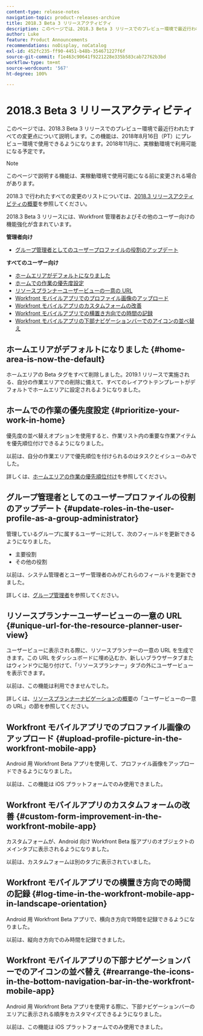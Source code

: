 ```yaml
---
content-type: release-notes
navigation-topic: product-releases-archive
title: 2018.3 Beta 3 リリースアクティビティ
description: このページでは、2018.3 Beta 3 リリースでのプレビュー環境で最近行われたすべての変更点について説明します。この機能は、2018年8月16日（PT）にプレビュー環境で使用できるようになります。2018年11月に、実稼動環境で利用可能になる予定です。
author: Luke
feature: Product Announcements
recommendations: noDisplay, noCatalog
exl-id: 452fc235-ff90-4451-b48b-354671227f6f
source-git-commit: f1e463c90641f9221228e335b583cab72762b3bd
workflow-type: tm+mt
source-wordcount: '567'
ht-degree: 100%

---
```


# 2018.3 Beta 3 リリースアクティビティ

このページでは、2018.3 Beta 3 リリースでのプレビュー環境で最近行われたすべての変更点について説明します。この機能は、2018年8月16日（PT）にプレビュー環境で使用できるようになります。2018年11月に、実稼動環境で利用可能になる予定です。

>[!NOTE]
>
>このページで説明する機能は、実稼動環境で使用可能になる前に変更される場合があります。

2018.3 で行われたすべての変更のリストについては、[2018.3 リリースアクティビティの概要](../../../../product-announcements/product-releases/quarterly-release-archive/2018.3-release-activity/2018-3-release-activity-overview.md)を参照してください。

2018.3 Beta 3 リリースには、Workfront 管理者およびその他のユーザー向けの機能強化が含まれています。

**管理者向け**

* [グループ管理者としてのユーザープロファイルの役割のアップデート](#update-roles-in-the-user-profile-as-a-group-administrator)

**すべてのユーザー向け**

* [ホームエリアがデフォルトになりました](#home-area-is-now-the-default)
* [ホームでの作業の優先度設定](#prioritize-your-work-in-home)
* [リソースプランナーユーザービューの一意の URL](#unique-url-for-the-resource-planner-user-view)
* [Workfront モバイルアプリでのプロファイル画像のアップロード](#upload-profile-picture-in-the-workfront-mobile-app)
* [Workfront モバイルアプリのカスタムフォームの改善](#custom-form-improvement-in-the-workfront-mobile-app)
* [Workfront モバイルアプリでの横置き方向での時間の記録](#log-time-in-the-workfront-mobile-app-in-landscape-orientation)
* [Workfront モバイルアプリの下部ナビゲーションバーでのアイコンの並べ替え](#rearrange-the-icons-in-the-bottom-navigation-bar-in-the-workfront-mobile-app)

## ホームエリアがデフォルトになりました {#home-area-is-now-the-default}

ホームエリアの Beta タグをすべて削除しました。2019.1 リリースで実施される、自分の作業エリアでの削除に備えて、すべてのレイアウトテンプレートがデフォルトでホームエリアに設定されるようになりました。

## ホームでの作業の優先度設定 {#prioritize-your-work-in-home}

優先度の並べ替えオプションを使用すると、作業リスト内の重要な作業アイテムを優先順位付けできるようになりました。

以前は、自分の作業エリアで優先順位を付けられるのはタスクとイシューのみでした。

詳しくは、[ホームエリアの作業の優先順位付け](../../../../workfront-basics/using-home/using-the-home-area/prioritize-work-in-home.md)を参照してください。

## グループ管理者としてのユーザープロファイルの役割のアップデート {#update-roles-in-the-user-profile-as-a-group-administrator}

管理しているグループに属するユーザーに対して、次のフィールドを更新できるようになりました。

* 主要役割
* その他の役割

以前は、システム管理者とユーザー管理者のみがこれらのフィールドを更新できました。 

詳しくは、[グループ管理者](../../../../administration-and-setup/manage-groups/group-roles/group-administrators.md)を参照してください。

## リソースプランナーユーザービューの一意の URL {#unique-url-for-the-resource-planner-user-view}

ユーザービューに表示される際に、リソースプランナーの一意の URL を生成できます。この URL をダッシュボードに埋め込むか、新しいブラウザータブまたはウィンドウに貼り付けて、「リソースプランナー」タブの外にユーザービューを表示できます。

以前は、この機能は利用できませんでした。

詳しくは、[リソースプランナーナビゲーションの概要](../../../../resource-mgmt/resource-planning/resource-planner-navigation.md)の「ユーザービューの一意の URL」の節を参照してください。

## Workfront モバイルアプリでのプロファイル画像のアップロード {#upload-profile-picture-in-the-workfront-mobile-app}

Android 用 Workfront Beta アプリを使用して、プロファイル画像をアップロードできるようになりました。

以前は、この機能は iOS プラットフォームでのみ使用できました。 

<!--
<p data-mc-conditions="QuicksilverOrClassic.Draft mode">For more information, see .</p>
-->

## Workfront モバイルアプリのカスタムフォームの改善 {#custom-form-improvement-in-the-workfront-mobile-app}

カスタムフォームが、Android 向け Workfront Beta 版アプリのオブジェクトのメインタブに表示されるようになりました。

以前は、カスタムフォームは別のタブに表示されていました。

<!--
<p data-mc-conditions="QuicksilverOrClassic.Draft mode">For more information, see the "Editing Custom Forms" section in .</p>
-->

## Workfront モバイルアプリでの横置き方向での時間の記録 {#log-time-in-the-workfront-mobile-app-in-landscape-orientation}

Android 用 Workfront Beta アプリで、横向き方向で時間を記録できるようになりました。

以前は、縦向き方向でのみ時間を記録できました。

<!--
<p data-mc-conditions="QuicksilverOrClassic.Draft mode">For more information, see </p>
-->

## Workfront モバイルアプリの下部ナビゲーションバーでのアイコンの並べ替え {#rearrange-the-icons-in-the-bottom-navigation-bar-in-the-workfront-mobile-app}

Android 用 Workfront Beta アプリを使用する際に、下部ナビゲーションバーのエリアに表示される順序をカスタマイズできるようになりました。

以前は、この機能は iOS プラットフォームでのみ使用できました。

<!--
<p data-mc-conditions="QuicksilverOrClassic.Draft mode">For more information, see .</p>
-->
